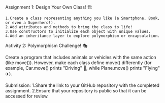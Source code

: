 Assignment 1: Design Your Own Class! 🏗️

    1.Create a class representing anything you like (a Smartphone, Book, or even a Superhero!).
    2.Add attributes and methods to bring the class to life!
    3.Use constructors to initialize each object with unique values.
    4.Add an inheritance layer to explore polymorphism or encapsulation.

Activity 2: Polymorphism Challenge! 🎭

Create a program that includes animals or vehicles with the same action (like move()). However, make each class define move() differently (for example, Car.move() prints "Driving" 🚗, while Plane.move() prints "Flying" ✈️).

Submission:
    1.Share the link to your GitHub repository with the completed assignment.
    2.Ensure that your repository is public so that it can be accessed for review.